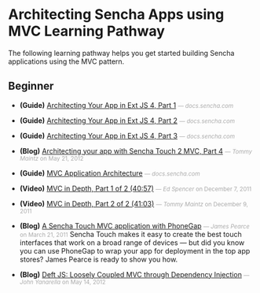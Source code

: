 # Architecting Sencha Apps using MVC Learning Pathway
The following learning pathway helps you get started building Sencha applications using the MVC pattern.


## Beginner

- **(Guide)** [Architecting Your App in Ext JS 4, Part 1](http://docs.sencha.com/ext-js/4-1/#!/guide/mvc_pt1) <small style='color:#aaa;'>&mdash; _docs.sencha.com_</small>
    
- **(Guide)** [Architecting Your App in Ext JS 4, Part 2](http://docs.sencha.com/ext-js/4-1/#!/guide/mvc_pt2) <small style='color:#aaa;'>&mdash; _docs.sencha.com_</small>
    
- **(Guide)** [Architecting Your App in Ext JS 4, Part 3](http://docs.sencha.com/ext-js/4-1/#!/guide/mvc_pt3) <small style='color:#aaa;'>&mdash; _docs.sencha.com_</small>
    
- **(Blog)** [Architecting your app with Sencha Touch 2 MVC, Part 4](http://www.sencha.com/blog/architecting-your-app-with-sencha-touch-2-mvc/) <small style='color:#aaa;'>&mdash; _Tommy Maintz_ on May 21, 2012</small>
    
- **(Guide)** [MVC Application Architecture](http://docs.sencha.com/ext-js/4-1/#!/guide/application_architecture) <small style='color:#aaa;'>&mdash; _docs.sencha.com_</small>
    
- **(Video)** [MVC in Depth, Part 1 of 2 (40:57)](http://www.sencha.com/conference/session/mvc-in-depth-pt-1) <small style='color:#aaa;'>&mdash; _Ed Spencer_ on December 7, 2011</small>
    
- **(Video)** [MVC in Depth, Part 2 of 2 (41:03)](http://www.sencha.com/conference/session/mvc-in-depth-pt-2) <small style='color:#aaa;'>&mdash; _Tommy Maintz_ on December 9, 2011</small>
    
- **(Blog)** [A Sencha Touch MVC application with PhoneGap](http://www.sencha.com/blog/a-sencha-touch-mvc-application-with-phonegap/) <small style='color:#aaa;'>&mdash; _James Pearce_ on March 21, 2011</small>
    Sencha Touch makes it easy to create the best touch interfaces that work on a broad range of devices — but did you know you can use PhoneGap to wrap your app for deployment in the top app stores? James Pearce is ready to show you how.

- **(Blog)** [Deft JS: Loosely Coupled MVC through Dependency Injection](http://www.sencha.com/blog/deftjs-loosely-coupled-mvc-through-dependency-injection/) <small style='color:#aaa;'>&mdash; _John Yanarella_ on May 14, 2012</small>
    

